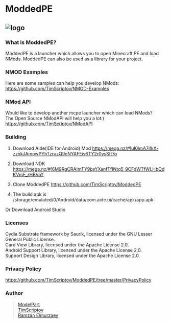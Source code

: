 # ModdedPE
![logo][1]
--------

### What is ModdedPE?
ModdedPE is a launcher which allows you to open Minecraft PE and load NMods. ModdedPE can also be used as a library for your project.

### NMOD Examples
Here are some samples can help you develop NMods:<br>
<https://github.com/TimScriptov/NMOD-Examples>

### NMod API
Would like to develop another mcpe launcher which can load NMods?<br>
The Open Source NModAPI will help you a lot:)<br>
<https://github.com/TimScriptov/NModAPI>

### Building
1. Download Aide(IDE for Android) Mod https://mega.nz/#!uI0lmA7I!kX-zzxkJAmpwPYhTzruzQ9eNYAFEis6TY2r0ysStt7o

2. Download NDK https://mega.nz/#!6M9RgCRA!mTY9bsYXanfTfINtq5_9CFdWTfWLHbQdKVmF_rHBVaY

3. Clone ModdedPE https://github.com/TimScriptov/ModdedPE

4. The build apk is /storage/emulated/0/Android/data/com.aide.ui/cache/apk/app.apk

Or Download Android Studio

### Licenses
Cydia Substrate framework by Saurik, licensed under the GNU Lesser General Public License.<br>
Card View Library, licensed under the Apache License 2.0.<br>
Android Support Library, licensed under the Apache License 2.0.<br>
Support Design Library, licensed under the Apache License 2.0.<br>

### Privacy Policy
<https://github.com/TimScriptov/ModdedPE/tree/master/PrivacyPolicy>

### Author
> [ModelPart][2]<br>
> [TimScriptov][3]<br>
> [Ramzan Elmurzaev][4]<br>

[1]: https://github.com/TimScriptov/ModdedPE/blob/master/Art/title_logo.png
[2]: https://github.com/listerily
[3]: https://github.com/TimScriptov
[4]: https://github.com/elmurzaev
